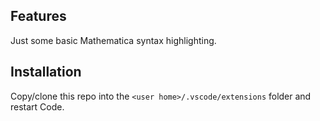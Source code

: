 ## Features

Just some basic Mathematica syntax highlighting.

## Installation
Copy/clone this repo into the `<user home>/.vscode/extensions` folder and restart Code.
